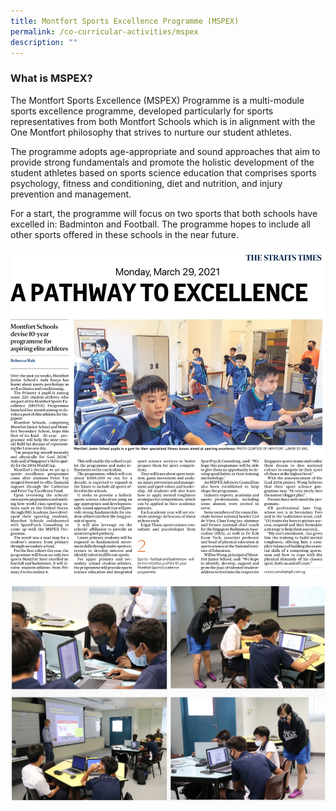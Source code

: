 ```yaml
---
title: Montfort Sports Excellence Programme (MSPEX)
permalink: /co-curricular-activities/mspex
description: ""
---
```

### What is MSPEX?
  
The Montfort Sports Excellence (MSPEX) Programme is a multi-module sports excellence programme, developed particularly for sports representatives from both Montfort Schools which is in alignment with the One Montfort philosophy that strives to nurture our student athletes.  
  
The programme adopts age-appropriate and sound approaches that aim to provide strong fundamentals and promote the holistic development of the student athletes based on sports science education that comprises sports psychology, fitness and conditioning, diet and nutrition, and injury prevention and management.  
  
For a start, the programme will focus on two sports that both schools have excelled in: Badminton and Football. The programme hopes to include all other sports offered in these schools in the near future.

![](/images/MSPEX%20Article.jpeg)

![](/images/mspex.png)
